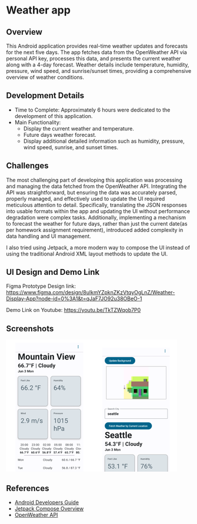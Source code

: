 # Weather app

## Overview
This Android application provides real-time weather updates and forecasts for the next five days. The app fetches data from the OpenWeather API via personal API key, processes this data, and presents the current weather along with a 4-day forecast. Weather details include temperature, humidity, pressure, wind speed, and sunrise/sunset times, providing a comprehensive overview of weather conditions.

## Development Details
- Time to Complete: Approximately 6 hours were dedicated to the development of this application.
- Main Functionality:
  - Display the current weather and temperature.
  -	Future days weather forecast.
  -	Display additional detailed information such as humidity, pressure, wind speed, sunrise, and sunset times.

## Challenges
The most challenging part of developing this application was processing and managing the data fetched from the OpenWeather API. Integrating the API was straightforward, but ensuring the data was accurately parsed, properly managed, and effectively used to update the UI required meticulous attention to detail. Specifically, translating the JSON responses into usable formats within the app and updating the UI without performance degradation were complex tasks. Additionally, implementing a mechanism to forecast the weather for future days, rather than just the current date(as per homework assignment requirement), introduced added complexity in data handling and UI management. 

I also tried using Jetpack, a more modern way to compose the UI instead of using the traditional Android XML layout methods to update the UI.

## UI Design and Demo Link
Figma Prototype Design link: https://www.figma.com/design/8uIkmYZpknZKzVtqyOgLnZ/Weather-Display-App?node-id=0%3A1&t=qJaF7JO92u38OBeO-1

Demo Link on Youtube: https://youtu.be/TkTZWqob7P0

## Screenshots
<img src="screenshots/img1.png" alt="img.png" style="zoom:50%;" /> 

## References
- [Android Developers Guide](https://developer.android.com/guide)
- [Jetpack Compose Overview](https://developer.android.com/jetpack/compose)
- [OpenWeather API](https://openweathermap.org/api)